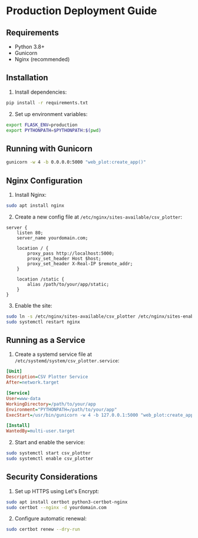 # Production Deployment Guide

## Requirements
- Python 3.8+
- Gunicorn
- Nginx (recommended)

## Installation
1. Install dependencies:
```bash
pip install -r requirements.txt
```

2. Set up environment variables:
```bash
export FLASK_ENV=production
export PYTHONPATH=$PYTHONPATH:$(pwd)
```

## Running with Gunicorn
```bash
gunicorn -w 4 -b 0.0.0.0:5000 "web_plot:create_app()"
```

## Nginx Configuration
1. Install Nginx:
```bash
sudo apt install nginx
```

2. Create a new config file at `/etc/nginx/sites-available/csv_plotter`:
```nginx
server {
    listen 80;
    server_name yourdomain.com;

    location / {
        proxy_pass http://localhost:5000;
        proxy_set_header Host $host;
        proxy_set_header X-Real-IP $remote_addr;
    }

    location /static {
        alias /path/to/your/app/static;
    }
}
```

3. Enable the site:
```bash
sudo ln -s /etc/nginx/sites-available/csv_plotter /etc/nginx/sites-enabled
sudo systemctl restart nginx
```

## Running as a Service
1. Create a systemd service file at `/etc/systemd/system/csv_plotter.service`:
```ini
[Unit]
Description=CSV Plotter Service
After=network.target

[Service]
User=www-data
WorkingDirectory=/path/to/your/app
Environment="PYTHONPATH=/path/to/your/app"
ExecStart=/usr/bin/gunicorn -w 4 -b 127.0.0.1:5000 "web_plot:create_app()"

[Install]
WantedBy=multi-user.target
```

2. Start and enable the service:
```bash
sudo systemctl start csv_plotter
sudo systemctl enable csv_plotter
```

## Security Considerations
1. Set up HTTPS using Let's Encrypt:
```bash
sudo apt install certbot python3-certbot-nginx
sudo certbot --nginx -d yourdomain.com
```

2. Configure automatic renewal:
```bash
sudo certbot renew --dry-run
